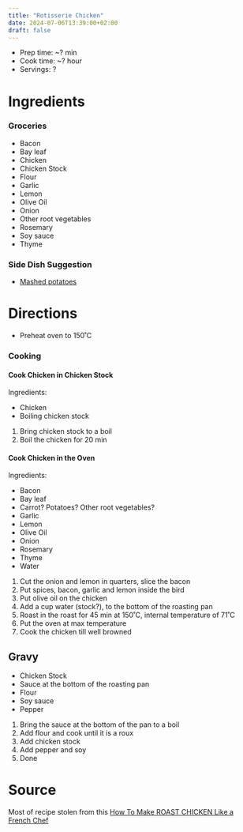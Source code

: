 ```yaml
---
title: "Rotisserie Chicken"
date: 2024-07-06T13:39:00+02:00
draft: false
---
```


- Prep time: ~? min
- Cook time: ~? hour
- Servings: ?

# Ingredients

### Groceries

- Bacon
- Bay leaf
- Chicken
- Chicken Stock
- Flour
- Garlic
- Lemon
- Olive Oil
- Onion
- Other root vegetables
- Rosemary
- Soy sauce
- Thyme

### Side Dish Suggestion
- [Mashed potatoes](/recipes/mashed-potatoes)

# Directions

- Preheat oven to 150˚C

### Cooking

#### Cook Chicken in Chicken Stock
Ingredients:
- Chicken
- Boiling chicken stock

1. Bring chicken stock to a boil
2. Boil the chicken for 20 min

#### Cook Chicken in the Oven

Ingredients:
- Bacon
- Bay leaf
- Carrot? Potatoes? Other root vegetables?
- Garlic
- Lemon
- Olive Oil
- Onion
- Rosemary
- Thyme
- Water

1. Cut the onion and lemon in quarters, slice the bacon
2. Put spices, bacon, garlic and lemon inside the bird
3. Put olive oil on the chicken
4. Add a cup water (stock?), to the bottom of the roasting pan
5. Roast in the roast for 45 min at 150˚C, internal temperature of 71˚C
6. Put the oven at max temperature
7. Cook the chicken till well browned

## Gravy
- Chicken Stock
- Sauce at the bottom of the roasting pan
- Flour
- Soy sauce
- Pepper

1. Bring the sauce at the bottom of the pan to a boil
2. Add flour and cook until it is a roux
3. Add chicken stock
4. Add pepper and soy
5. Done

# Source

Most of recipe stolen from this [How To Make ROAST CHICKEN Like a French Chef](https://www.youtube.com/watch?v=HCOE0afv46I)
